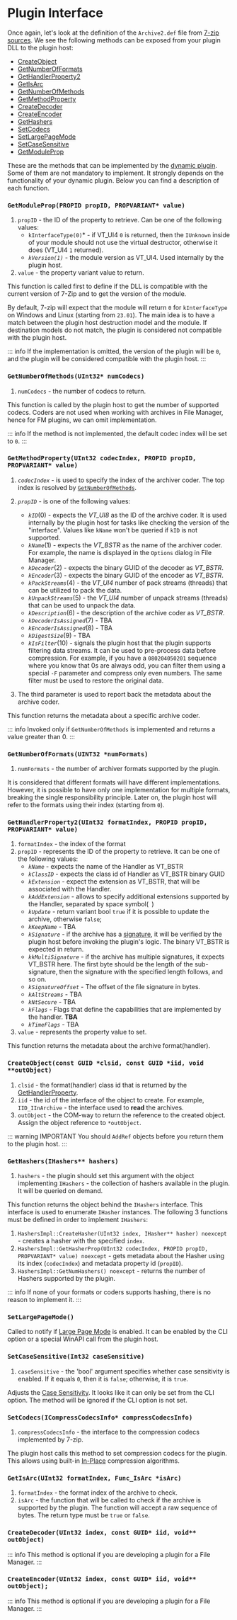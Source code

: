 # Plugin Interface

Once again, let's look at the definition of the `Archive2.def` file from [7-zip sources](./beginning.md#getting-along-with-the-7-zip-source-code). We see the following methods can be exposed from your plugin DLL to the plugin host:
- [CreateObject](#createobject-const-guid-clsid-const-guid-iid-void-outobject)
- [GetNumberOfFormats](#getnumberofformats-uint32-numformats)
- [GetHandlerProperty2](#gethandlerproperty2-uint32-formatindex-propid-propid-propvariant-value)
- [GetIsArc](#getisarc-uint32-formatindex-func-isarc-isarc)
- [GetNumberOfMethods](#getnumberofmethods-uint32-numcodecs)
- [GetMethodProperty](#getmethodproperty-uint32-codecindex-propid-propid-propvariant-value)
- [CreateDecoder](#createdecoder-uint32-index-const-guid-iid-void-outobject)
- [CreateEncoder](#createencoder-uint32-index-const-guid-iid-void-outobject)
- [GetHashers](#gethashers-ihashers-hashers)
- [SetCodecs](#setcodecs-icompresscodecsinfo-compresscodecsinfo)
- [SetLargePageMode](#setlargepagemode)
- [SetCaseSensitive](#setcasesensitive-int32-casesensitive)
- [GetModuleProp](#getmoduleprop-propid-propid-propvariant-value)

These are the methods that can be implemented by the [dynamic plugin](./plugin-system.md#dynamic-plugins). Some of them are not mandatory to implement. It strongly depends on the functionality of your dynamic plugin. Below you can find a description of each function.

### `GetModuleProp(PROPID propID, PROPVARIANT* value)`

1. `propID` - the ID of the property to retrieve. Can be one of the following values:
   - `kInterfaceType(0)`* - if VT_UI4 `0` is returned, then the `IUnknown` inside of your module should not use the virtual destructor, otherwise it does (VT_UI4 `1` returned).
   - *`kVersion(1)`* - the module version as VT_UI4. Used internally by the plugin host. 
2. `value` - the property variant value to return.

This function is called first to define if the DLL is compatible with the current version of 7-Zip and to get the version of the module.

By default, 7-zip will expect that the module will return `0` for `kInterfaceType` on Windows and Linux (starting from `23.01`). The main idea is to have a match between the plugin host destruction model and the module. If destination models do not match, the plugin is considered not compatible with the plugin host.

::: info
If the implementation is omitted, the version of the plugin will be `0`, and the plugin will be considered compatible with the plugin host.
:::

### `GetNumberOfMethods(UInt32* numCodecs)`

1. `numCodecs` - the number of codecs to return.

This function is called by the plugin host to get the number of supported codecs. Coders are not used when working with archives in File Manager, hence for FM plugins, we can omit implementation.

::: info
If the method is not implemented, the default codec index will be set to `0`.
:::

### `GetMethodProperty(UInt32 codecIndex, PROPID propID, PROPVARIANT* value)`

1. *`codecIndex`* - is used to specify the index of the archiver coder. The top index is resolved by [`GetNumberOfMethods`](#getnumberofmethodsuint32-numcodecs).
2. *`propID`* - is one of the following values:
   - *`kID`*(0) - expects the *VT_UI8* as the ID of the archive coder. It is used internally by the plugin host for tasks like checking the version of the "interface". Values like `kName` won't be queried if `kID` is not supported.
   - *`kName`*(1) - expects the *VT_BSTR* as the name of the archiver coder. For example, the name is displayed in the `Options` dialog in File Manager.
   - *`kDecoder`*(2) - expects the binary GUID of the decoder as *VT_BSTR*.
   - *`kEncoder`*(3) - expects the binary GUID of the encoder as *VT_BSTR*.
   - *`kPackStreams`*(4) - the *VT_UI4* number of pack streams (threads) that can be utilized to pack the data.
   - *`kUnpackStreams`*(5) - the *VT_UI4* number of unpack streams (threads) that can be used to unpack the data.
   - *`kDescription`*(6) - the description of the archive coder as *VT_BSTR*.
   - *`kDecoderIsAssigned`*(7) - TBA
   - *`kEncoderIsAssigned`*(8) - TBA
   - *`kDigestSize`*(9) - TBA
   - *`kIsFilter`*(10) - signals the plugin host that the plugin supports filtering data streams. It can be used to pre-process data before compression. For example, if you have a `080204050201` sequence where you know that 0s are always odd, you can filter them using a special `-F` parameter and compress only even numbers. The same filter must be used to restore the original data.

3. The third parameter is used to report back the metadata about the archive coder.

This function returns the metadata about a specific archive coder.

::: info
Invoked only if `GetNumberOfMethods` is implemented and returns a value greater than 0.
:::
### `GetNumberOfFormats(UINT32 *numFormats)`

1. `numFormats` - the number of archiver formats supported by the plugin.

It is considered that different formats will have different implementations. However, it is possible to have only one implementation for multiple formats, breaking the single responsibility principle. Later on, the plugin host will refer to the formats using their index (starting from `0`).

### `GetHandlerProperty2(UInt32 formatIndex, PROPID propID, PROPVARIANT* value)`

1. `formatIndex` - the index of the format 
1. `propID` - represents the ID of the property to retrieve. It can be one of the following values:
    - *`kName`* - expects the name of the Handler as VT_BSTR
    - *`kClassID`* - expects the class id of Handler as VT_BSTR binary GUID
    - *`kExtension`* - expect the extension as VT_BSTR, that will be associated with the Handler.
    - *`kAddExtension`* - allows to specify additional extensions supported by the Handler, separated by space symbol(` `)
    - *`kUpdate`* - return variant bool `true` if it is possible to update the archive, otherwise `false`;
    - *`kKeepName`* - TBA
    - *`kSignature`* - if the archive has a [signature](https://en.wikipedia.org/wiki/List_of_file_signatures), it will be verified by the plugin host before invoking the plugin's logic. The binary VT_BSTR is expected in return. 
    - *`kkMultiSignature`* - if the archive has multiple signatures, it expects VT_BSTR here. The first byte should be the length of the sub-signature, then the signature with the specified length follows, and so on.
    - *`kSignatureOffset`* - The offset of the file signature in bytes.
    - *`kAltStreams`* - TBA
    - *`kNtSecure`* - TBA
    - *`kFlags`* - Flags that define the capabilities that are implemented by the handler. **TBA**
    - *`kTimeFlags`* - TBA
2. `value` - represents the property value to set.

This function returns the metadata about the archive format(handler).

### `CreateObject(const GUID *clsid, const GUID *iid, void **outObject)`

1. `clsid` - the format(handler) class id that is returned by the [GetHandlerProperty](#gethandlerproperty2uint32-formatindex-propid-propid-propvariant-value).
2. `iid` - the id of the interface of the object to create. For example, `IID_IInArchive` - the interface used to **read** the archives. 
3. `outObject` - the COM-way to return the reference to the created object. Assign the object reference to `*outObject`.

::: warning IMPORTANT
You should `AddRef` objects before you return them to the plugin host.
:::

### `GetHashers(IHashers** hashers)`

1. `hashers` - the plugin should set this argument with the object implementing `IHashers` - the collection of hashers available in the plugin. It will be queried on demand.

This function returns the object behind the `IHashers` interface. This interface is used to enumerate `IHasher` instances. The following 3 functions must be defined in order to implement `IHashers`:
1. `HashersImpl::CreateHasher(UInt32 index, IHasher** hasher) noexcept` - creates a hasher with the specified `index`.
2. `HashersImpl::GetHasherProp(UInt32 codecIndex, PROPID propID, PROPVARIANT* value) noexcept` - gets metadata about the Hasher using its index (`codecIndex`) and metadata property id (`propID`).
3. `HashersImpl::GetNumHashers() noexcept` - returns the number of Hashers supported by the plugin.

::: info
If none of your formats or coders supports hashing, there is no reason to implement it.
:::
### `SetLargePageMode()`
Called to notify if [Large Page Mode](https://learn.microsoft.com/en-us/windows/win32/memory/large-page-support) is enabled. It can be enabled by the CLI option or a special WinAPI call from the plugin host.

### `SetCaseSensitive(Int32 caseSensitive)`

1. `caseSensitive` - the 'bool' argument specifies whether case sensitivity is enabled. If it equals `0`, then it is `false`; otherwise, it is `true`.

Adjusts the [Case Sensitivity](https://learn.microsoft.com/en-us/windows/wsl/case-sensitivity). It looks like it can only be set from the CLI option. The method will be ignored if the CLI option is not set.

### `SetCodecs(ICompressCodecsInfo* compressCodecsInfo)`

1. `compressCodecsInfo` - the interface to the compression codecs implemented by 7-zip.

The plugin host calls this method to set compression codecs for the plugin. This allows using built-in [In-Place](#in-place-plugins) compression algorithms.

### `GetIsArc(UInt32 formatIndex, Func_IsArc *isArc)`

1. `formatIndex` - the format index of the archive to check.
2. `isArc` - the function that will be called to check if the archive is supported by the plugin. The function will accept a raw sequence of bytes. The return type must be `true` or `false`.

### `CreateDecoder(UInt32 index, const GUID* iid, void** outObject)`
::: info
This method is optional if you are developing a plugin for a File Manager.
:::

### `CreateEncoder(UInt32 index, const GUID* iid, void** outObject);`
::: info
This method is optional if you are developing a plugin for a File Manager.
:::